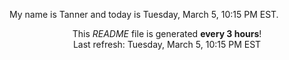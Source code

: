 My name is Tanner and today is Tuesday, March 5, 10:15 PM EST.

<p align="center">This <i>README</i> file is generated <b>every 3 hours</b>!</br>Last refresh: Tuesday, March 5, 10:15 PM EST<br /></p>
